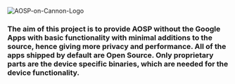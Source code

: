 ![AOSP-on-Cannon-Logo](https://user-images.githubusercontent.com/19572065/170256404-76cec524-56de-49d6-825a-b6a5a1bf5a58.png)

### The aim of this project is to provide AOSP without the Google Apps with basic functionality with minimal additions to the source, hence giving more privacy and performance. All of the apps shipped by default are Open Source. Only proprietary parts are the device specific binaries, which are needed for the device functionality.


